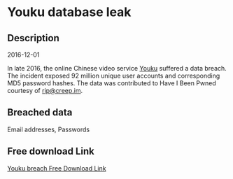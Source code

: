 # Youku database leak

## Description

2016-12-01

In late 2016, the online Chinese video service <a href="http://www.youku.com" target="_blank" rel="noopener">Youku</a> suffered a data breach. The incident exposed 92 million unique user accounts and corresponding MD5 password hashes. The data was contributed to Have I Been Pwned courtesy of rip@creep.im.

## Breached data

Email addresses, Passwords

## Free download Link

[Youku breach Free Download Link](https://link-to.net/1229997/321.1567440203548/dynamic/?r=aHR0cHM6Ly93d3cubWVkaWFmaXJlLmNvbS92aWV3L2Zvc1JxV01TZVhGZFduTC95b3VrdS5jb20vZmlsZQ==)